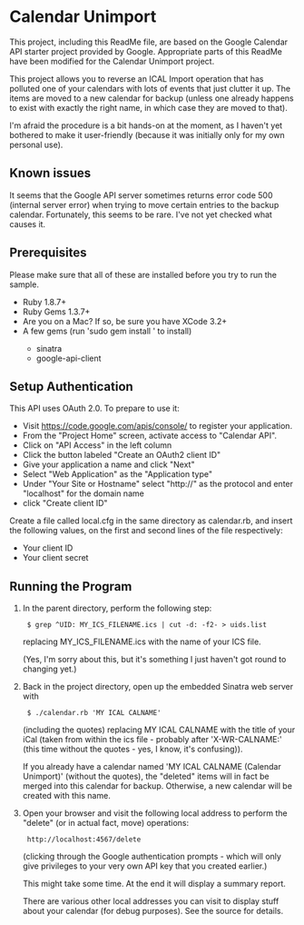 # Calendar Unimport
This project, including this ReadMe file, are based on the Google Calendar API
starter project provided by Google. Appropriate parts of this ReadMe have been
modified for the Calendar Unimport project. 

This project allows you to reverse an ICAL Import operation that has polluted
one of your calendars with lots of events that just clutter it up. The items
are moved to a new calendar for backup (unless one already happens to exist
with exactly the right name, in which case they are moved to that).

I'm afraid the procedure is a bit hands-on at the moment, as I haven't yet
bothered to make it user-friendly (because it was initially only for my own
personal use).

## Known issues

It seems that the Google API server sometimes returns error code 500 (internal
server error) when trying to move certain entries to the backup calendar.
Fortunately, this seems to be rare. I've not yet checked what causes it.

## Prerequisites
Please make sure that all of these are installed before you try to run the
sample.

- Ruby 1.8.7+
- Ruby Gems 1.3.7+
- Are you on a Mac? If so, be sure you have XCode 3.2+
- A few gems (run 'sudo gem install <gem name>' to install)
    - sinatra
    - google-api-client

## Setup Authentication

This API uses OAuth 2.0. To prepare to use it:

 - Visit https://code.google.com/apis/console/ to register your application.
 - From the "Project Home" screen, activate access to "Calendar API".
 - Click on "API Access" in the left column
 - Click the button labeled "Create an OAuth2 client ID"
 - Give your application a name and click "Next"
 - Select "Web Application" as the "Application type"
 - Under "Your Site or Hostname" select "http://" as the protocol and enter
   "localhost" for the domain name
 - click "Create client ID"

Create a file called local.cfg in the same directory as calendar.rb, and
insert the following values, on the first and second lines of the file
respectively:

 - Your client ID
 - Your client secret

## Running the Program

1. In the parent directory, perform the following step:

        $ grep ^UID: MY_ICS_FILENAME.ics | cut -d: -f2- > uids.list

   replacing MY_ICS_FILENAME.ics with the name of your ICS file.

   (Yes, I'm sorry about this, but it's something I just haven't got round to
   changing yet.)

2. Back in the project directory, open up the embedded Sinatra web server with

        $ ./calendar.rb 'MY ICAL CALNAME'

   (including the quotes) replacing MY ICAL CALNAME with the title of your
   iCal (taken from within the ics file - probably after 'X-WR-CALNAME:' (this
   time without the quotes - yes, I know, it's confusing)).

   If you already have a calendar named 'MY ICAL CALNAME (Calendar Unimport)'
   (without the quotes), the "deleted" items will in fact be merged into this
   calendar for backup.  Otherwise, a new calendar will be created with this
   name.

3. Open your browser and visit the following local address to perform the
   "delete" (or in actual fact, move) operations:

        http://localhost:4567/delete
   
   (clicking through the Google authentication prompts - which will only give
   privileges to your very own API key that you created earlier.)

   This might take some time. At the end it will display a summary report.

   There are various other local addresses you can visit to display stuff
   about your calendar (for debug purposes). See the source for details.
